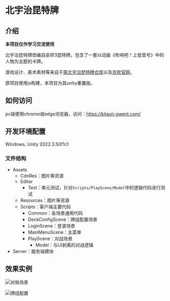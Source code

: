 # 北宇治昆特牌
## 介绍
<b>本项目仅作学习交流使用</b>

北宇治昆特牌改编自巫师3昆特牌，包含了一套以动画《吹响吧！上低音号》中的人物为主题的卡牌。

游戏设计、美术素材等来自于[原北宇治昆特牌仓库](https://github.com/kitauji-gwent/kitauji-gwent)以及[京吹官网](https://www.kyotoanimation.co.jp/shop/kitaujisuibu/#character)。

原项目使用js构建，本项目为其unity重置版。

## 如何访问
pc端使用chrome或edge浏览器，访问：https://kitauji-gwent.com/

## 开发环境配置
Windows, Unity 2022.3.50f1c1

### 文件结构
- Assets
    - CdnRes：图片等资源
    - Editor
        - Test：单元测试，针对`Scripts/PlayScene/Model`中的逻辑代码进行测试
    - Resources：图片等资源
    - Scripts：客户端主要代码
        - Common：各场景通用代码
        - DeckConfigScene：牌组配置场景
        - LoginScene：登录场景
        - MainMenuScene：主菜单
        - PlayScene：对战场景
            - Model：与UI剥离的对战逻辑
- Server：服务端模块

## 效果实例
![对局场景](docs/play_scene.png "对局场景")

![牌组配置](docs/deck_config.png "牌组配置")
